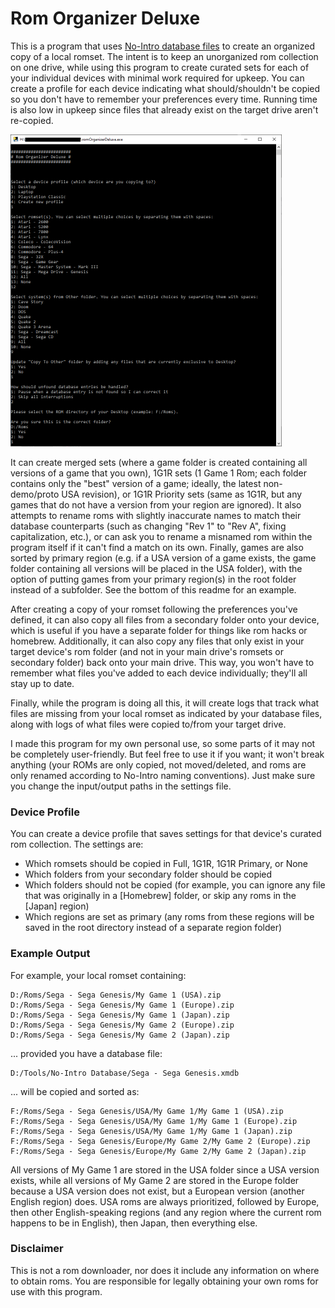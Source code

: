 # Rom Organizer Deluxe
 
This is a program that uses [No-Intro database files](https://datomatic.no-intro.org/) to create an organized copy of a local romset. The intent is to keep an unorganized rom collection on one drive, while using this program to create curated sets for each of your individual devices with minimal work required for upkeep. You can create a profile for each device indicating what should/shouldn't be copied so you don't have to remember your preferences every time. Running time is also low in upkeep since files that already exist on the target drive aren't re-copied.

<img src="https://github.com/GateGuy/RomOrganizerDeluxe/blob/master/screenshot.png?raw=true" width="434" height="499" />

It can create merged sets (where a game folder is created containing all versions of a game that you own), 1G1R sets (1 Game 1 Rom; each folder contains only the "best" version of a game; ideally, the latest non-demo/proto USA revision), or 1G1R Priority sets (same as 1G1R, but any games that do not have a version from your region are ignored). It also attempts to rename roms with slightly inaccurate names to match their database counterparts (such as changing "Rev 1" to "Rev A", fixing capitalization, etc.), or can ask you to rename a misnamed rom within the program itself if it can't find a match on its own. Finally, games are also sorted by primary region (e.g. if a USA version of a game exists, the game folder containing all versions will be placed in the USA folder), with the option of putting games from your primary region(s) in the root folder instead of a subfolder. See the bottom of this readme for an example.

After creating a copy of your romset following the preferences you've defined, it can also copy all files from a secondary folder onto your device, which is useful if you have a separate folder for things like rom hacks or homebrew. Additionally, it can also copy any files that only exist in your target device's rom folder (and not in your main drive's romsets or secondary folder) back onto your main drive. This way, you won't have to remember what files you've added to each device individually; they'll all stay up to date.

Finally, while the program is doing all this, it will create logs that track what files are missing from your local romset as indicated by your database files, along with logs of what files were copied to/from your target drive.

I made this program for my own personal use, so some parts of it may not be completely user-friendly. But feel free to use it if you want; it won't break anything (your ROMs are only copied, not moved/deleted, and roms are only renamed according to No-Intro naming conventions). Just make sure you change the input/output paths in the settings file.

### Device Profile
You can create a device profile that saves settings for that device's curated rom collection. The settings are:
- Which romsets should be copied in Full, 1G1R, 1G1R Primary, or None
- Which folders from your secondary folder should be copied
- Which folders should not be copied (for example, you can ignore any file that was originally in a [Homebrew] folder, or skip any roms in the [Japan] region)
- Which regions are set as primary (any roms from these regions will be saved in the root directory instead of a separate region folder)

### Example Output
For example, your local romset containing:
```
D:/Roms/Sega - Sega Genesis/My Game 1 (USA).zip
D:/Roms/Sega - Sega Genesis/My Game 1 (Europe).zip
D:/Roms/Sega - Sega Genesis/My Game 1 (Japan).zip
D:/Roms/Sega - Sega Genesis/My Game 2 (Europe).zip
D:/Roms/Sega - Sega Genesis/My Game 2 (Japan).zip
```
... provided you have a database file:
```
D:/Tools/No-Intro Database/Sega - Sega Genesis.xmdb
```
... will be copied and sorted as:
```
F:/Roms/Sega - Sega Genesis/USA/My Game 1/My Game 1 (USA).zip
F:/Roms/Sega - Sega Genesis/USA/My Game 1/My Game 1 (Europe).zip
F:/Roms/Sega - Sega Genesis/USA/My Game 1/My Game 1 (Japan).zip
F:/Roms/Sega - Sega Genesis/Europe/My Game 2/My Game 2 (Europe).zip
F:/Roms/Sega - Sega Genesis/Europe/My Game 2/My Game 2 (Japan).zip
```
All versions of My Game 1 are stored in the USA folder since a USA version exists, while all versions of My Game 2 are stored in the Europe folder because a USA version does not exist, but a European version (another English region) does. USA roms are always prioritized, followed by Europe, then other English-speaking regions (and any region where the current rom happens to be in English), then Japan, then everything else.

### Disclaimer
This is not a rom downloader, nor does it include any information on where to obtain roms. You are responsible for legally obtaining your own roms for use with this program.
